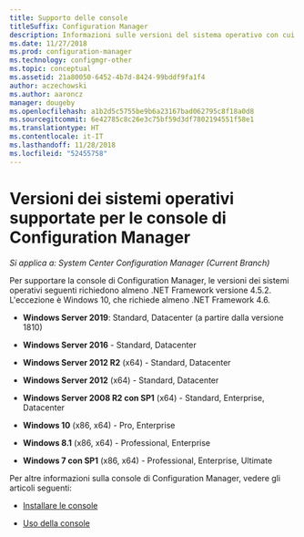 ```yaml
---
title: Supporto delle console
titleSuffix: Configuration Manager
description: Informazioni sulle versioni del sistema operativo con cui è possibile installare la console di Configuration Manager.
ms.date: 11/27/2018
ms.prod: configuration-manager
ms.technology: configmgr-other
ms.topic: conceptual
ms.assetid: 21a80050-6452-4b7d-8424-99bddf9fa1f4
author: aczechowski
ms.author: aaroncz
manager: dougeby
ms.openlocfilehash: a1b2d5c5755be9b6a23167bad062795c8f18a0d8
ms.sourcegitcommit: 6e42785c8c26e3c75bf59d3df7802194551f58e1
ms.translationtype: HT
ms.contentlocale: it-IT
ms.lasthandoff: 11/28/2018
ms.locfileid: "52455758"
---
```

# <a name="supported-os-versions-for-configuration-manager-consoles"></a>Versioni dei sistemi operativi supportate per le console di Configuration Manager

*Si applica a: System Center Configuration Manager (Current Branch)*


Per supportare la console di Configuration Manager, le versioni dei sistemi operativi seguenti richiedono almeno .NET Framework versione 4.5.2. L'eccezione è Windows 10, che richiede almeno .NET Framework 4.6.  

- **Windows Server 2019**: Standard, Datacenter (a partire dalla versione 1810)  

-   **Windows Server 2016** - Standard, Datacenter  

-   **Windows Server 2012 R2** (x64) - Standard, Datacenter  

-   **Windows Server 2012** (x64) - Standard, Datacenter  

-   **Windows Server 2008 R2 con SP1** (x64) - Standard, Enterprise, Datacenter  

-   **Windows 10** (x86, x64) - Pro, Enterprise  

-   **Windows 8.1** (x86, x64) - Professional, Enterprise  

-   **Windows 7 con SP1** (x86, x64) - Professional, Enterprise, Ultimate  


Per altre informazioni sulla console di Configuration Manager, vedere gli articoli seguenti:

- [Installare le console](/sccm/core/servers/deploy/install/install-consoles)  

- [Uso della console](/sccm/core/servers/manage/admin-console)  

